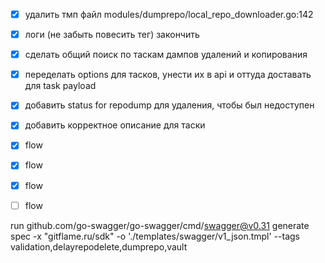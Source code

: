 - [x] удалить тмп файл modules/dumprepo/local_repo_downloader.go:142
- [x] логи (не забыть повесить тег) закончить
- [x] сделать общий поиск по таскам дампов удалений и копирования
- [x] переделать options для тасков, унести их в api и оттуда доставать для task payload
- [x] добавить status for repodump для удаления, чтобы был недоступен
- [x] добавить корректное описание для таски

- [x] flow
- [x] flow
- [x] flow
- [ ] flow



run github.com/go-swagger/go-swagger/cmd/swagger@v0.31 generate spec -x "gitflame.ru/sdk" -o './templates/swagger/v1_json.tmpl' --tags validation,delayrepodelete,dumprepo,vault